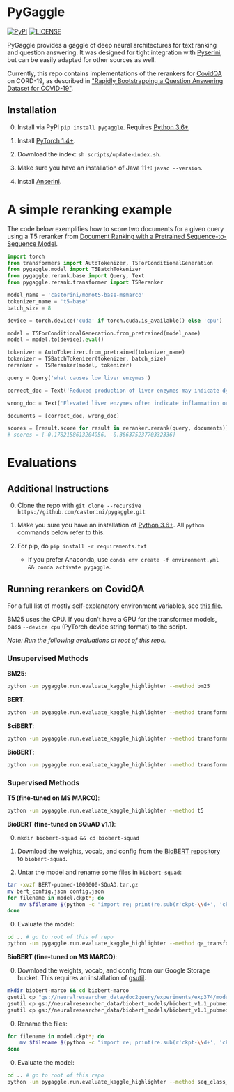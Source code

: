 # PyGaggle

[![PyPI](https://img.shields.io/pypi/v/pygaggle?color=brightgreen)](https://pypi.org/project/pygaggle/)
[![LICENSE](https://img.shields.io/badge/license-Apache-blue.svg?style=flat)](https://www.apache.org/licenses/LICENSE-2.0)

PyGaggle provides a gaggle of deep neural architectures for text ranking and question answering.
It was designed for tight integration with [Pyserini](http://pyserini.io/), but can be easily adapted for other sources as well.

Currently, this repo contains implementations of the rerankers for [CovidQA](https://github.com/castorini/pygaggle/blob/master/data/) on CORD-19, as described in ["Rapidly Bootstrapping a Question Answering Dataset for COVID-19"](https://arxiv.org/abs/2004.11339).

## Installation

0. Install via PyPI `pip install pygaggle`. Requires [Python 3.6+](https://www.python.org/downloads/)

0. Install [PyTorch 1.4+](http://pytorch.org/).

0. Download the index: `sh scripts/update-index.sh`.

0. Make sure you have an installation of Java 11+: `javac --version`.

0. Install [Anserini](https://github.com/castorini/anserini).


# A simple reranking example
The code below exemplifies how to score two documents for a given query using a T5 reranker from [Document Ranking with a Pretrained
Sequence-to-Sequence Model](https://arxiv.org/pdf/2003.06713.pdf).
```python
import torch
from transformers import AutoTokenizer, T5ForConditionalGeneration
from pygaggle.model import T5BatchTokenizer
from pygaggle.rerank.base import Query, Text
from pygaggle.rerank.transformer import T5Reranker

model_name = 'castorini/monot5-base-msmarco'
tokenizer_name = 't5-base'
batch_size = 8

device = torch.device('cuda' if torch.cuda.is_available() else 'cpu')

model = T5ForConditionalGeneration.from_pretrained(model_name)
model = model.to(device).eval()

tokenizer = AutoTokenizer.from_pretrained(tokenizer_name)
tokenizer = T5BatchTokenizer(tokenizer, batch_size)
reranker =  T5Reranker(model, tokenizer)

query = Query('what causes low liver enzymes')

correct_doc = Text('Reduced production of liver enzymes may indicate dysfunction of the liver. This article explains the causes and symptoms of low liver enzymes. Scroll down to know how the production of the enzymes can be accelerated.')

wrong_doc = Text('Elevated liver enzymes often indicate inflammation or damage to cells in the liver. Inflamed or injured liver cells leak higher than normal amounts of certain chemicals, including liver enzymes, into the bloodstream, elevating liver enzymes on blood tests.')

documents = [correct_doc, wrong_doc]

scores = [result.score for result in reranker.rerank(query, documents)]
# scores = [-0.1782158613204956, -0.36637523770332336]
```

# Evaluations

## Additional Instructions

0. Clone the repo with `git clone --recursive https://github.com/castorini/pygaggle.git`

0. Make you sure you have an installation of [Python 3.6+](https://www.python.org/downloads/). All `python` commands below refer to this.

0. For pip, do `pip install -r requirements.txt`
    * If you prefer Anaconda, use `conda env create -f environment.yml && conda activate pygaggle`.


## Running rerankers on CovidQA

For a full list of mostly self-explanatory environment variables, see [this file](https://github.com/castorini/pygaggle/blob/master/pygaggle/settings.py#L7).

BM25 uses the CPU. If you don't have a GPU for the transformer models, pass `--device cpu` (PyTorch device string format) to the script.

*Note: Run the following evaluations at root of this repo.*

### Unsupervised Methods

**BM25**:

```bash
python -um pygaggle.run.evaluate_kaggle_highlighter --method bm25
```

**BERT**:

```bash
python -um pygaggle.run.evaluate_kaggle_highlighter --method transformer --model-name bert-base-cased
```

**SciBERT**:

```bash
python -um pygaggle.run.evaluate_kaggle_highlighter --method transformer --model-name allenai/scibert_scivocab_cased
```

**BioBERT**:

```bash
python -um pygaggle.run.evaluate_kaggle_highlighter --method transformer --model-name biobert
```

### Supervised Methods

**T5 (fine-tuned on MS MARCO)**:

```bash
python -um pygaggle.run.evaluate_kaggle_highlighter --method t5
```

**BioBERT (fine-tuned on SQuAD v1.1)**:

0. `mkdir biobert-squad && cd biobert-squad`

0. Download the weights, vocab, and config from the [BioBERT repository](https://github.com/dmis-lab/bioasq-biobert) to `biobert-squad`.

0. Untar the model and rename some files in `biobert-squad`:

```bash
tar -xvzf BERT-pubmed-1000000-SQuAD.tar.gz
mv bert_config.json config.json
for filename in model.ckpt*; do
    mv $filename $(python -c "import re; print(re.sub(r'ckpt-\\d+', 'ckpt', '$filename'))");
done
```

0. Evaluate the model:

```bash
cd .. # go to root of this of repo
python -um pygaggle.run.evaluate_kaggle_highlighter --method qa_transformer --model-name <folder path>
```

**BioBERT (fine-tuned on MS MARCO)**:

0. Download the weights, vocab, and config from our Google Storage bucket. This requires an installation of [gsutil](https://cloud.google.com/storage/docs/gsutil_install?hl=ru).

```bash
mkdir biobert-marco && cd biobert-marco
gsutil cp "gs://neuralresearcher_data/doc2query/experiments/exp374/model.ckpt-100000*" .
gsutil cp gs://neuralresearcher_data/biobert_models/biobert_v1.1_pubmed/bert_config.json config.json
gsutil cp gs://neuralresearcher_data/biobert_models/biobert_v1.1_pubmed/vocab.txt .
```

0. Rename the files:

```bash
for filename in model.ckpt*; do
    mv $filename $(python -c "import re; print(re.sub(r'ckpt-\\d+', 'ckpt', '$filename'))");
done
```

0. Evaluate the model:

```bash
cd .. # go to root of this repo
python -um pygaggle.run.evaluate_kaggle_highlighter --method seq_class_transformer --model-name <folder path>
```
